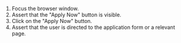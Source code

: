 1. Focus the browser window.
2. Assert that the "Apply Now" button is visible.
3. Click on the "Apply Now" button.
4. Assert that the user is directed to the application form or a relevant page.